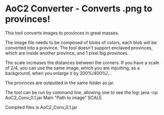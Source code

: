 # AoC2 Converter - Converts .png to provinces!
This tool converts images to provinces in great masses.

The image file needs to be composed of blobs of colors, each blob will be converted into a province.
The tool doesn't support enclaved provinces, which are inside another province, and 1 pixel big provinces.

The scale increases the distances between the corners. If you have a scale of 2/4, you can use the same image, which you are inputting, as a background, when you enlarge it by 200%/400%/...

The provinces are outputted in the same folder as jar.

The tool can be run by command line, allowing one to see the log:
java -cp AoC2_Conv_0.1.jar Main "Path to image" SCALE

Compiled files is AoC2_Conv_0.1.jar
